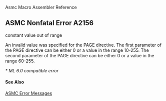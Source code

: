 Asmc Macro Assembler Reference

## ASMC Nonfatal Error A2156

constant value out of range

An invalid value was specified for the PAGE directive. The first parameter of the PAGE directive can be either 0 or a value in the range 10-255\. The second parameter of the PAGE directive can be either 0 or a value in the range 60-255.

_* ML 6.0 compatible error_

#### See Also

[ASMC Error Messages](readme.md)